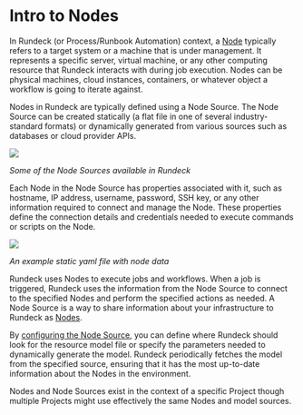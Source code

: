 # Intro to Nodes

In Rundeck (or Process/Runbook Automation) context, a [Node](/manual/05-nodes.html#overview) typically refers to a target system or a machine that is under management. It represents a specific server, virtual machine, or any other computing resource that Rundeck interacts with during job execution. Nodes can be physical machines, cloud instances, containers, or whatever object a workflow is going to iterate against.

Nodes in Rundeck are typically defined using a Node Source. The Node Source can be created statically (a flat file in one of several industry-standard formats) or dynamically generated from various sources such as databases or cloud provider APIs.

![](~@assets/img/nodes-1.png)

_Some of the Node Sources available in Rundeck_

Each Node in the Node Source has properties associated with it, such as hostname, IP address, username, password, SSH key, or any other information required to connect and manage the Node. These properties define the connection details and credentials needed to execute commands or scripts on the Node.

![](~@assets/img/nodes-2.png)

_An example static yaml file with node data_

Rundeck uses Nodes to execute jobs and workflows. When a job is triggered, Rundeck uses the information from the Node Source to connect to the specified Nodes and perform the specified actions as needed.  A Node Source is a way to share information about your infrastructure to Rundeck as [Nodes](/manual/05-nodes.html#overview).

By [configuring the Node Source](/manual/projects/resource-model-sources/#adding-nodes-to-a-project), you can define where Rundeck should look for the resource model file or specify the parameters needed to dynamically generate the model. Rundeck periodically fetches the model from the specified source, ensuring that it has the most up-to-date information about the Nodes in the environment.

Nodes and Node Sources exist in the context of a specific Project though multiple Projects might use effectively the same Nodes and model sources.
